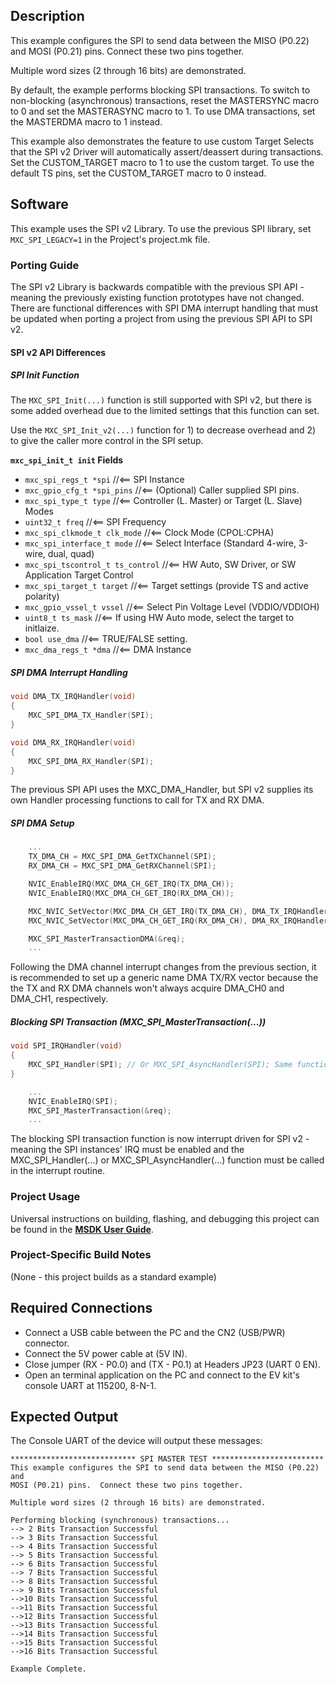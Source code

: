 ## Description

This example configures the SPI to send data between the MISO (P0.22) and
MOSI (P0.21) pins.  Connect these two pins together.

Multiple word sizes (2 through 16 bits) are demonstrated.

By default, the example performs blocking SPI transactions.  To switch to non-blocking (asynchronous) transactions, reset the MASTERSYNC macro to 0 and set the MASTERASYNC macro to 1.  To use DMA transactions, set the MASTERDMA macro to 1 instead.

This example also demonstrates the feature to use custom Target Selects that the SPI v2 Driver will automatically assert/deassert during transactions. Set the CUSTOM_TARGET macro to 1 to use the custom target. To use the default TS pins, set the CUSTOM_TARGET macro to 0 instead.

## Software

This example uses the SPI v2 Library. To use the previous SPI library, set `MXC_SPI_LEGACY=1` in the Project's project.mk file.

### Porting Guide

The SPI v2 Library is backwards compatible with the previous SPI API - meaning the previously existing function prototypes have not changed. There are functional differences with SPI DMA interrupt handling that must be updated when porting a project from using the previous SPI API to SPI v2.

#### SPI v2 API Differences

##### SPI Init Function

The `MXC_SPI_Init(...)` function is still supported with SPI v2, but there is some added overhead due to the limited settings that this function can set.

Use the `MXC_SPI_Init_v2(...)` function for 1) to decrease overhead and 2) to give the caller more control in the SPI setup.

**`mxc_spi_init_t init` Fields**
- `mxc_spi_regs_t *spi`              //<== SPI Instance
- `mxc_gpio_cfg_t *spi_pins`         //<== (Optional) Caller supplied SPI pins.
- `mxc_spi_type_t type`              //<== Controller (L. Master) or Target (L. Slave) Modes
- `uint32_t freq`                    //<== SPI Frequency
- `mxc_spi_clkmode_t clk_mode`       //<== Clock Mode (CPOL:CPHA)
- `mxc_spi_interface_t mode`         //<== Select Interface (Standard 4-wire, 3-wire, dual, quad)
- `mxc_spi_tscontrol_t ts_control`   //<== HW Auto, SW Driver, or SW Application Target Control
- `mxc_spi_target_t target`          //<== Target settings (provide TS and active polarity) 
- `mxc_gpio_vssel_t vssel`           //<== Select Pin Voltage Level (VDDIO/VDDIOH)
- `uint8_t ts_mask`                  //<== If using HW Auto mode, select the target to initlaize.
- `bool use_dma`                     //<== TRUE/FALSE setting.
- `mxc_dma_regs_t *dma`              //<== DMA Instance

##### SPI DMA Interrupt Handling

```c
void DMA_TX_IRQHandler(void)
{
    MXC_SPI_DMA_TX_Handler(SPI);
}

void DMA_RX_IRQHandler(void)
{
    MXC_SPI_DMA_RX_Handler(SPI);
}

```
The previous SPI API uses the MXC_DMA_Handler, but SPI v2 supplies its own Handler processing functions to call for TX and RX DMA.

##### SPI DMA Setup
```c
    ...
    TX_DMA_CH = MXC_SPI_DMA_GetTXChannel(SPI);
    RX_DMA_CH = MXC_SPI_DMA_GetRXChannel(SPI);

    NVIC_EnableIRQ(MXC_DMA_CH_GET_IRQ(TX_DMA_CH));
    NVIC_EnableIRQ(MXC_DMA_CH_GET_IRQ(RX_DMA_CH));

    MXC_NVIC_SetVector(MXC_DMA_CH_GET_IRQ(TX_DMA_CH), DMA_TX_IRQHandler);
    MXC_NVIC_SetVector(MXC_DMA_CH_GET_IRQ(RX_DMA_CH), DMA_RX_IRQHandler);

    MXC_SPI_MasterTransactionDMA(&req);
    ...
```
Following the DMA channel interrupt changes from the previous section, it is recommended to set up a generic name DMA TX/RX vector because the the TX and RX DMA channels won't always acquire DMA_CH0 and DMA_CH1, respectively.

##### Blocking SPI Transaction (MXC_SPI_MasterTransaction(...))
```c
void SPI_IRQHandler(void)
{
    MXC_SPI_Handler(SPI); // Or MXC_SPI_AsyncHandler(SPI); Same function, different names.
}   

    ...
    NVIC_EnableIRQ(SPI);
    MXC_SPI_MasterTransaction(&req);
    ...
```
The blocking SPI transaction function is now interrupt driven for SPI v2 - meaning the SPI instances' IRQ must be enabled and the MXC_SPI_Handler(...) or MXC_SPI_AsyncHandler(...) function must be called in the interrupt routine.

### Project Usage

Universal instructions on building, flashing, and debugging this project can be found in the **[MSDK User Guide](https://analog-devices-msdk.github.io/msdk/USERGUIDE/)**.

### Project-Specific Build Notes

(None - this project builds as a standard example)

## Required Connections

-   Connect a USB cable between the PC and the CN2 (USB/PWR) connector.
-   Connect the 5V power cable at (5V IN).
-   Close jumper (RX - P0.0) and (TX - P0.1) at Headers JP23 (UART 0 EN).
-   Open an terminal application on the PC and connect to the EV kit's console UART at 115200, 8-N-1.

## Expected Output

The Console UART of the device will output these messages:

```
**************************** SPI MASTER TEST *************************
This example configures the SPI to send data between the MISO (P0.22) and
MOSI (P0.21) pins.  Connect these two pins together.

Multiple word sizes (2 through 16 bits) are demonstrated.

Performing blocking (synchronous) transactions...
--> 2 Bits Transaction Successful
--> 3 Bits Transaction Successful
--> 4 Bits Transaction Successful
--> 5 Bits Transaction Successful
--> 6 Bits Transaction Successful
--> 7 Bits Transaction Successful
--> 8 Bits Transaction Successful
--> 9 Bits Transaction Successful
-->10 Bits Transaction Successful
-->11 Bits Transaction Successful
-->12 Bits Transaction Successful
-->13 Bits Transaction Successful
-->14 Bits Transaction Successful
-->15 Bits Transaction Successful
-->16 Bits Transaction Successful

Example Complete.
```
